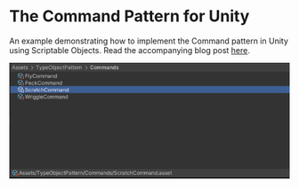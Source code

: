 # The Command Pattern for Unity
An example demonstrating how to implement the Command pattern in Unity using Scriptable Objects. Read the accompanying blog post [here](https://bronsonzgeb.com/index.php/2021/09/25/the-command-pattern-with-scriptable-objects/).

![Example](https://github.com/bzgeb/CommandPatternExample/blob/master/Screenshots/Commands.png)
